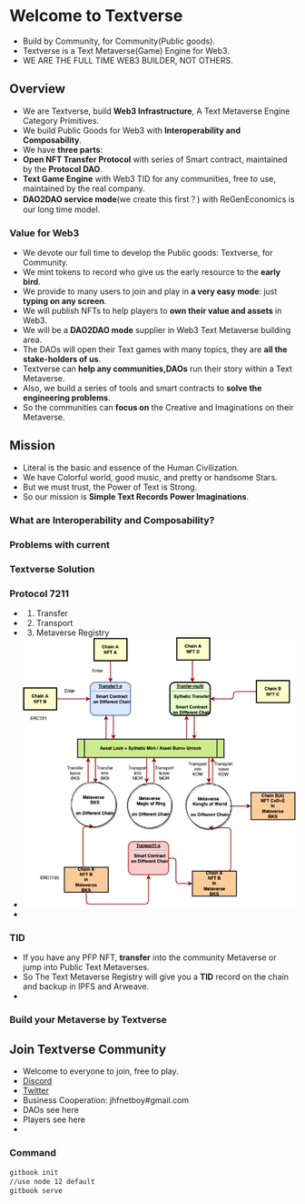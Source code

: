 # Welcome to Textverse
+ Build by Community, for Community(Public goods).
+ Textverse is a Text Metaverse(Game) Engine for Web3.
+ WE ARE THE FULL TIME WEB3 BUILDER, NOT OTHERS.

## Overview
+ We are Textverse, build **Web3 Infrastructure**, A Text Metaverse Engine Category Primitives.
+ We build Public Goods for Web3 with **Interoperability and Composability**.
+ We have **three parts**: 
+ **Open NFT Transfer Protocol** with series of Smart contract, maintained by the **Protocol DAO**.
+ **Text Game Engine** with Web3 TID for any communities, free to use, maintained by the real company.
+ **DAO2DAO service mode**(we create this first？) with ReGenEconomics is our long time model.

### Value for Web3
+ We devote our full time to develop the Public goods: Textverse, for Community.
+ We mint tokens to record who give us the early resource to the **early bird**.
+ We provide to many users to join and play in **a very easy mode**: just **typing on any screen**.
+ We will publish NFTs to help players to **own their value and assets** in Web3.
+ We will be a **DAO2DAO mode** supplier in Web3 Text Metaverse building area.
+ The DAOs will open their Text games with many topics, they are **all the stake-holders of us**.
+ Textverse can **help any communities,DAOs** run their story within a Text Metaverse.
+ Also, we build a series of tools and smart contracts to **solve the engineering problems**.
+ So the communities can **focus on** the Creative and Imaginations on their Metaverse. 

## Mission
+ Literal is the basic and essence of the Human Civilization.
+ We have Colorful world, good music, and pretty or handsome Stars.
+ But we must trust, the Power of Text is Strong.
+ So our mission is **Simple Text Records Power Imaginations**.

### What are Interoperability and Composability?

### Problems with current 

### Textverse Solution

### Protocol 7211
+ 1. Transfer
+ 2. Transport
+ 3. Metaverse Registry
+ ![NFT-flow](static/nft-flow.png)
+ 
### TID
+ If you have any PFP NFT, **transfer** into the community Metaverse or jump into Public Text Metaverses.
+ So The Text Metaverse Registry will give you a **TID** record on the chain and backup in IPFS and Arweave.
+ 

### Build your Metaverse by Textverse

## Join Textverse Community
+ Welcome to everyone to join, free to play.
+ [Discord](https://discord.com/invite/Qj9ChuSdAt)
+ [Twitter](https://twitter.com/TextverseApp)
+ Business Cooperation: jhfnetboy#gmail.com
+ DAOs see here
+ Players see here
+ 





### Command
```
gitbook init
//use node 12 default
gitbook serve

```